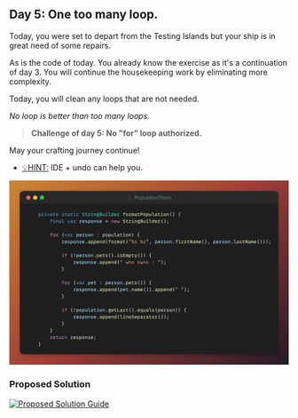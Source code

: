 ## Day 5: One too many loop.

Today, you were set to depart from the Testing Islands but your ship is 
in great need of some repairs.

As is the code of today. You already know the exercise as it's a continuation
of day 3. You will continue the housekeeping work by eliminating more complexity.

Today, you will clean any loops that are not needed.

_No loop is better than too many loops._

>**Challenge of day 5: No "for" loop authorized.**

May your crafting journey continue!

- <u>💡HINT:</u> IDE + undo can help you.

![snippet of the day](snippet.png)

### Proposed Solution
[![Proposed Solution Guide](../../../img/proposed-solution.png)](../../../solution/day05/docs/step-by-step.md)